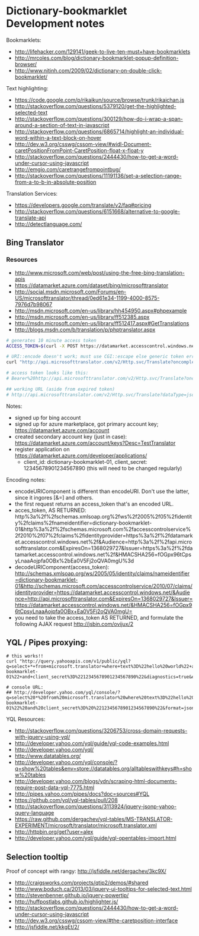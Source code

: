 # Dictionary-bookmarklet Development notes

Bookmarklets:
* http://lifehacker.com/129141/geek-to-live-ten-must+have-bookmarklets
* http://mrcoles.com/blog/dictionary-bookmarklet-popup-definition-browser/
* http://www.nitinh.com/2009/02/dictionary-on-double-click-bookmarklet/

Text highlighting:
* https://code.google.com/p/rikaikun/source/browse/trunk/rikaichan.js
* http://stackoverflow.com/questions/5379120/get-the-highlighted-selected-text
* http://stackoverflow.com/questions/300129/how-do-i-wrap-a-span-around-a-section-of-text-in-javascript
* http://stackoverflow.com/questions/6865714/highlight-an-individual-word-within-a-text-block-on-hover
* http://dev.w3.org/csswg/cssom-view/#widl-Document-caretPositionFromPoint-CaretPosition-float-x-float-y
* http://stackoverflow.com/questions/2444430/how-to-get-a-word-under-cursor-using-javascript
* http://emgio.com/caretrangefrompointbug/
* http://stackoverflow.com/questions/11191136/set-a-selection-range-from-a-to-b-in-absolute-position

Translation Services:
* https://developers.google.com/translate/v2/faq#pricing
* http://stackoverflow.com/questions/6151668/alternative-to-google-translate-api
* http://detectlanguage.com/

## Bing Translator

### Resources

* http://www.microsoft.com/web/post/using-the-free-bing-translation-apis
* https://datamarket.azure.com/dataset/bing/microsofttranslator
* http://social.msdn.microsoft.com/Forums/en-US/microsofttranslator/thread/0ed61e34-1199-4000-8575-7976d7b98067
* http://msdn.microsoft.com/en-us/library/hh454950.aspx#phpexample
* http://msdn.microsoft.com/en-us/library/ff512385.aspx
* http://msdn.microsoft.com/en-us/library/ff512417.aspx#GetTranslations
* http://blogs.msdn.com/b/translation/p/phptranslator.aspx

```bash
# generates 10 minute access token
ACCESS_TOKEN=$(curl -X POST https://datamarket.accesscontrol.windows.net/v2/OAuth2-13 --data 'client_id=dictionary-bookmarklet-01&client_secret=12345678901234567890&grant_type=client_credentials&scope=http://api.microsofttranslator.com' | ruby -r json -e " puts JSON.parse(gets)['access_token'])")

# URI::encode doesn't work; must use CGI::escape else generic token error: "The Web Token must have a signature at the end."
curl "http://api.microsofttranslator.com/v2/Http.svc/Translate?oncomplete=ajaxTranslateCallback&text=comment&from=fr&to=en&appId="$(echo -n $ACCESS_TOKEN | ruby -r cgi -ne 'puts CGI::escape($_)')

# access token looks like this:
# Bearer%20http://api.microsofttranslator.com/v2/Http.svc/Translate?oncomplete=ajaxTranslateCallback&text=comment&from=fr&to=en&appId=Bearer+http%253a%252f%252fschemas.xmlsoap.org%252fws%252f2005%252f05%252fidentity%252fclaims%252fnameidentifier%3Ddictionary-bookmarklet-01%26http%253a%252f%252fschemas.microsoft.com%252faccesscontrolservice%252f2010%252f07%252fclaims%252fidentityprovider%3Dhttps%253a%252f%252fdatamarket.accesscontrol.windows.net%252f%26Audience%3Dhttp%253a%252f%252fapi.microsofttranslator.com%26ExpiresOn%3D1367996067%26Issuer%3Dhttps%253a%252f%252fdatamarket.accesscontrol.windows.net%252f%26HMACSHA256%3D%252bv5a2xxyfxG9%252bGX26LwKYXTUsRgNNcZfjJWoOmT77E4%253d

## working URL (aside from expired token)
# http://api.microsofttranslator.com/v2/Http.svc/Translate?dataType=jsonp&oncomplete=bob&text=comment&from=fr&to=en&appId=Bearer+http%253a%252f%252fschemas.xmlsoap.org%252fws%252f2005%252f05%252fidentity%252fclaims%252fnameidentifier%3Ddictionary-bookmarklet-01%26http%253a%252f%252fschemas.microsoft.com%252faccesscontrolservice%252f2010%252f07%252fclaims%252fidentityprovider%3Dhttps%253a%252f%252fdatamarket.accesscontrol.windows.net%252f%26Audience%3Dhttp%253a%252f%252fapi.microsofttranslator.com%26ExpiresOn%3D1367996067%26Issuer%3Dhttps%253a%252f%252fdatamarket.accesscontrol.windows.net%252f%26HMACSHA256%3D%252bv5a2xxyfxG9%252bGX26LwKYXTUsRgNNcZfjJWoOmT77E4%253d
```

Notes:

* signed up for bing account 
* signed up for azure marketplace, got primary account key; https://datamarket.azure.com/account
* created secondary account key (just in case):  https://datamarket.azure.com/account/keys?Desc=TestTranslator
* register application on https://datamarket.azure.com/developer/applications/
  - client_id: dictionary-bookmarklet-01, client_secret: 12345678901234567890 (this will need to be changed regularly)

Encoding notes:

* encodeURIComponent is different than encodeURI. Don't use the latter, since it ingores [&=] and others.
* the first request returns an access_token that's an encoded URL.
* acces_token, AS RETURNED: 
    http%3a%2f%2fschemas.xmlsoap.org%2fws%2f2005%2f05%2fidentity%2fclaims%2fnameidentifier=dictionary-bookmarklet-01&http%3a%2f%2fschemas.microsoft.com%2faccesscontrolservice%2f2010%2f07%2fclaims%2fidentityprovider=https%3a%2f%2fdatamarket.accesscontrol.windows.net%2f&Audience=http%3a%2f%2fapi.microsofttranslator.com&ExpiresOn=1368029727&Issuer=https%3a%2f%2fdatamarket.accesscontrol.windows.net%2f&HMACSHA256=fOGpx96tCpsyLnaaAojpfa0OBx%2bEa0V5Fj2oQVA0mgU%3d
* decodeURIComponent(access_token):
    http://schemas.xmlsoap.org/ws/2005/05/identity/claims/nameidentifier=dictionary-bookmarklet-01&http://schemas.microsoft.com/accesscontrolservice/2010/07/claims/identityprovider=https://datamarket.accesscontrol.windows.net/&Audience=http://api.microsofttranslator.com&ExpiresOn=1368029727&Issuer=https://datamarket.accesscontrol.windows.net/&HMACSHA256=fOGpx96tCpsyLnaaAojpfa0OBx+Ea0V5Fj2oQVA0mgU=
* you need to take the access_token AS RETURNED, and formulate the following AJAX request
    http://jsbin.com/ovijux/2

## YQL / Pipes proxying:

```
# this works!!
curl "http://query.yahooapis.com/v1/public/yql?q=select+*+from+microsoft.translator+where+text%3D%22hello%20world%22+and+client_id%3D%22dictionary-bookmarklet-01%22+and+client_secret%3D%2212345678901234567890%22&diagnostics=true&env=store%3A%2F%2Fdatatables.org%2Falltableswithkeys" 

# console URL: 
## http://developer.yahoo.com/yql/console/?q=select%20*%20from%20microsoft.translator%20where%20text%3D%22hello%20world%22%20and%20client_id%3D%22dictionary-bookmarklet-01%22%20and%20client_secret%3D%20%2212345678901234567890%22&format=json&env=store://datatables.org/alltableswithkeys
```

YQL Resources:

* http://stackoverflow.com/questions/3206753/cross-domain-requests-with-jquery-using-yql/
* http://developer.yahoo.com/yql/guide/yql-code-examples.html
* http://developer.yahoo.com/yql/
* http://www.datatables.org/
* http://developer.yahoo.com/yql/console/?q=show%20tables&env=store://datatables.org/alltableswithkeys#h=show%20tables
* http://developer.yahoo.com/blogs/ydn/scraping-html-documents-require-post-data-yql-7775.html
* http://pipes.yahoo.com/pipes/docs?doc=sources#YQL
* https://github.com/yql/yql-tables/pull/208
* http://stackoverflow.com/questions/3113924/jquery-jsonp-yahoo-query-language
* https://raw.github.com/dergachev/yql-tables/MS-TRANSLATOR-EXPERIMENT/microsoft/translator/microsoft.translator.xml
* http://httpbin.org/get?user=alex
* http://developer.yahoo.com/yql/guide/yql-opentables-import.html

## Selection tooltip

Proof of concept with rangy: http://jsfiddle.net/dergachev/3kc9X/

* http://craigsworks.com/projects/qtip2/demos/#shared
* http://www.boduch.ca/2013/03/jquery-ui-tooltips-for-selected-text.html
* http://stevenbenner.github.io/jquery-powertip/
* http://huffpostlabs.github.io/highlighter.js/
* http://stackoverflow.com/questions/2444430/how-to-get-a-word-under-cursor-using-javascript
* http://dev.w3.org/csswg/cssom-view/#the-caretposition-interface
* http://jsfiddle.net/kkgEt/2/
